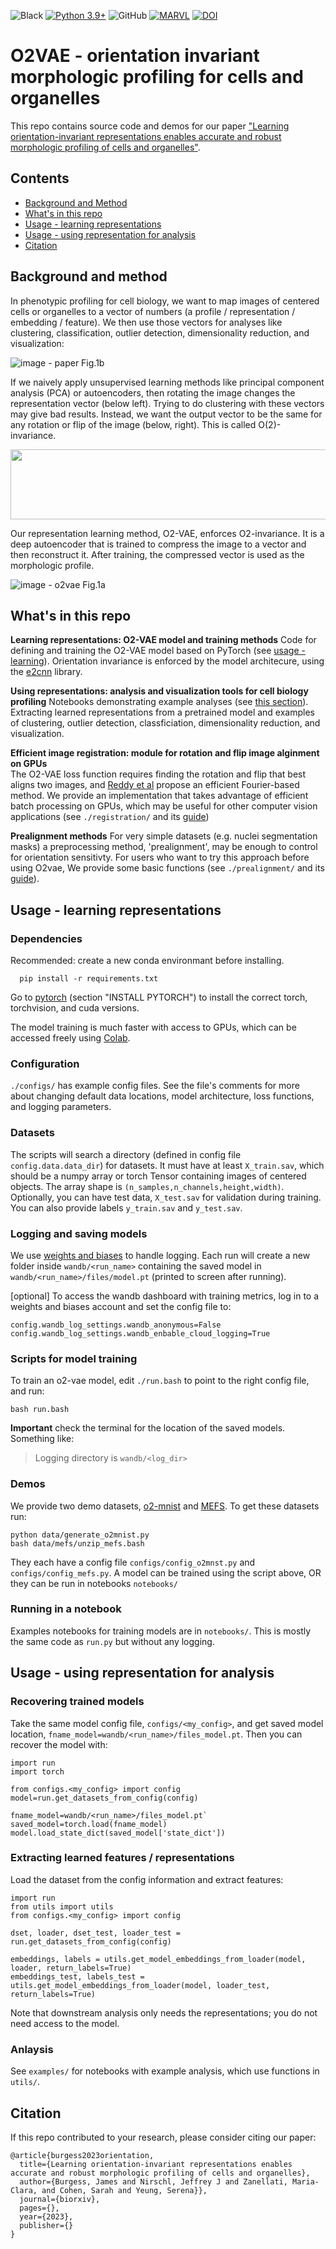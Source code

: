  ![Black](https://img.shields.io/badge/code%20style-black-000000.svg) [![Python 3.9+](https://img.shields.io/badge/python-3.9+-red.svg)](https://www.python.org/downloads/release/python-360/) ![GitHub](https://img.shields.io/github/license/jmhb0/o2vae) [![MARVL](https://img.shields.io/badge/Stanford-MARVL-820000)](https://marvl.stanford.edu/) [![DOI](https://zenodo.org/badge/DOI/10.5281/zenodo.7388245.svg)](https://doi.org/10.5281/zenodo.7388245) 

# O2VAE - orientation invariant morphologic profiling for cells and organelles

This repo contains source code and demos for our paper ["Learning orientation-invariant representations enables accurate and robust morphologic profiling of cells and organelles"](https://biorxiv.org/). 

## Contents
- [Background and Method](#method)
- [What's in this repo](#contents)
- [Usage - learning representations](#usage1)
- [Usage - using representation for analysis](#usage2)
- [Citation](#citation)

## <a name="method"/> Background and method
In phenotypic profiling for cell biology, we want to map images of centered cells or organelles to a vector of numbers (a profile / representation / embedding / feature). We then use those vectors for analyses like clustering, classification, outlier detection, dimensionality reduction, and visualization:

![image - paper Fig.1b](./assets/representation_learning_tasks.svg)

If we naively apply unsupervised learning methods like principal component analysis (PCA) or autoencoders, then rotating the image changes the representation vector (below left). Trying to do clustering with these vectors may give bad results. Instead, we want the output vector to be the same for any rotation or flip of the image (below, right). This is called O(2)-invariance.

<p align="center">
<img src="./assets/representation-sensitivity_v2_86ec4e50_crop.gif" width="640" height="112" class="center">
</p>

Our representation learning method, O2-VAE, enforces O2-invariance. It is a deep autoencoder that is trained to compress the image to a vector and then reconstruct it. After training, the compressed vector is used as the morphologic profile. 

![image - o2vae Fig.1a](./assets/o2vae-model.png)


## <a name="contents"> What's in this repo
**Learning representations: O2-VAE model and training methods**
Code for defining and training the O2-VAE model based on PyTorch (see [usage - learning](#usage1)).  Orientation invariance is enforced by the model architecure, using the [e2cnn](https://github.com/QUVA-Lab/e2cnn/) library. 

**Using representations: analysis and visualization tools for cell biology profiling**
Notebooks demonstrating example analyses (see [this section](#usage2)). Extracting learned representations from a pretrained model and examples of clustering, outlier detection, classficiation, dimensionality reduction, and visualization. 

**Efficient image registration: module for rotation and flip image alginment on GPUs**  
The O2-VAE loss function requires finding the rotation and flip that best aligns two images, and [Reddy et al](https://ieeexplore.ieee.org/abstract/document/506761) propose an efficient Fourier-based method. We provide an implementation that takes advantage of efficient batch processing on GPUs, which may be useful for other computer vision applications (see `./registration/` and its [guide](./registration/README.md))

**Prealignment methods** 
For very simple datasets (e.g. nuclei segmentation masks) a preprocessing method, 'prealignment', may be enough to control for orientation sensitivty. For users who want to try this approach before using O2vae, We provide some basic functions (see `./prealignment/` and its [guide](./prealignment/README.md)).


## <a name="usage1"/> Usage - learning representations 
### Dependencies 
Recommended: create a new conda environmant before installing.
```
  pip install -r requirements.txt
```
Go to [pytorch](https://pytorch.org/) (section "INSTALL PYTORCH") to install the correct torch, torchvision, and cuda versions. 

The model training is much faster with access to GPUs, which can be accessed freely using [Colab](https://research.google.com/colaboratory/faq.html). 

### Configuration
`./configs/` has example config files. See the  file's comments for more about changing default data locations, model architecture, loss functions, and logging parameters.

### Datasets 
The scripts will search a directory (defined in config file `config.data.data_dir`) for datasets. It must have at least `X_train.sav`, which should be a numpy array or torch Tensor containing images of centered objects. The array shape is `(n_samples,n_channels,height,width)`. Optionally, you can have test data, `X_test.sav` for validation during training. You can also provide labels `y_train.sav` and `y_test.sav`.


### Logging and saving models
We use [weights and biases](https://wandb.ai/) to handle logging. Each run will create a new folder inside `wandb/<run_name>` containing the saved model in `wandb/<run_name>/files/model.pt` (printed to screen after running). 

[optional] To access the wandb dashboard with training metrics, log in to a weights and biases account and set the config file to:  
```
config.wandb_log_settings.wandb_anonymous=False 
config.wandb_log_settings.wandb_enbable_cloud_logging=True
```

### Scripts for model training 
To train an o2-vae model, edit `./run.bash` to point to the right config file, and run:
```
bash run.bash
```
**Important** check the terminal for the location of the saved models. Something like:
> Logging directory is `wandb/<log_dir>`

### Demos
We provide two demo datasets, [o2-mnist](./data/o2_mnist/README.md) and [MEFS](./data/mefs/README.md). To get these datasets run:
```
python data/generate_o2mnist.py
bash data/mefs/unzip_mefs.bash
```
They each have a config file `configs/config_o2mnst.py` and `configs/config_mefs.py`. A model can be trained using the script above, OR they can be run in notebooks `notebooks/`

### Running in a notebook
Examples notebooks for training models are in `notebooks/`. This is mostly the same code as `run.py` but without any logging. 

## <a name="usage2"/> Usage - using representation for analysis  
### Recovering trained models 
Take the same model config file, `configs/<my_config>`, and get saved model location, `fname_model=wandb/<run_name>/files_model.pt`. Then you can recover the model with:

```
import run
import torch

from configs.<my_config> import config
model=run.get_datasets_from_config(config)

fname_model=wandb/<run_name>/files_model.pt`
saved_model=torch.load(fname_model)
model.load_state_dict(saved_model['state_dict'])
```

### Extracting learned features / representations
Load the dataset from the config information and extract features:

```
import run 
from utils import utils
from configs.<my_config> import config

dset, loader, dset_test, loader_test = run.get_datasets_from_config(config)

embeddings, labels = utils.get_model_embeddings_from_loader(model, loader, return_labels=True)
embeddings_test, labels_test = utils.get_model_embeddings_from_loader(model, loader_test, return_labels=True)
```
Note that downstream analysis only needs the representations; you do not need access to the model. 

### Anlaysis 
See `examples/` for notebooks with example analysis, which use functions in `utils/`.

## <a name="citation"/> Citation
If this repo contributed to your research, please consider citing our paper:
```
@article{burgess2023orientation,
  title={Learning orientation-invariant representations enables accurate and robust morphologic profiling of cells and organelles},
  author={Burgess, James and Nirschl, Jeffrey J and Zanellati, Maria-Clara, and Cohen, Sarah and Yeung, Serena}},
  journal={biorxiv},
  pages={},
  year={2023},
  publisher={}
}
```


